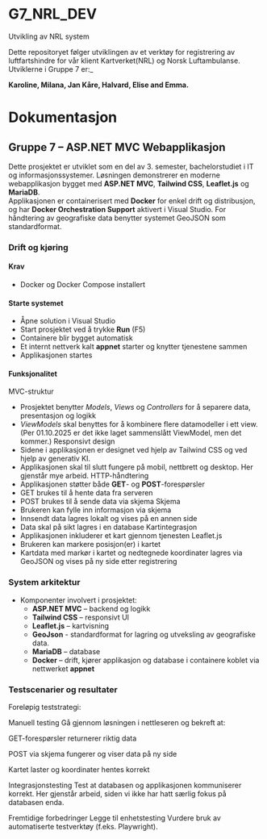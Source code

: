 # G7_NRL_DEV
Utvikling av NRL system

Dette repositoryet følger utviklingen av et verktøy for registrering av luftfartshindre for vår klient Kartverket(NRL) og Norsk Luftambulanse. Utviklerne i Gruppe 7 er:_ 

**Karoline, Milana, Jan Kåre, Halvard, Elise and Emma.**


# Dokumentasjon
## Gruppe 7 – ASP.NET MVC Webapplikasjon

Dette prosjektet er utviklet som en del av 3. semester, bachelorstudiet i IT og informasjonssystemer. Løsningen demonstrerer en moderne webapplikasjon bygget med **ASP.NET MVC**, **Tailwind CSS**, **Leaflet.js** og **MariaDB**.  
Applikasjonen er containerisert med **Docker** for enkel drift og distribusjon, og har **Docker Orchestration Support** aktivert i Visual Studio. For håndtering av geografiske data benytter systemet GeoJSON som standardformat.

### Drift og kjøring

#### Krav
-   Docker og Docker Compose installert

#### Starte systemet
-   Åpne solution i Visual Studio
-   Start prosjektet ved å trykke **Run** (F5)
-   Containere blir bygget automatisk 
-   Et internt nettverk kalt **appnet** starter og knytter tjenestene sammen
-   Applikasjonen startes

#### Funksjonalitet
MVC-struktur
-    Prosjektet benytter *Models*, *Views* og *Controllers* for å separere data, presentasjon og logikk 
-    *ViewModels* skal benyttes for å kombinere flere datamodeller i ett view. (Per 01.10.2025 er det ikke laget sammenslått ViewModel, men det kommer.)
Responsivt design
-   Sidene i applikasjonen er designet ved hjelp av Tailwind CSS og ved hjelp av generativ KI.
-   Applikasjonen skal til slutt fungere på mobil, nettbrett og desktop. Her gjenstår mye arbeid.
HTTP-håndtering
-   Applikasjonen støtter både **GET**- og **POST**-forespørsler
-   GET brukes til å hente data fra serveren
-   POST brukes til å sende data via skjema
Skjema
-   Brukeren kan fylle inn informasjon via skjema
-   Innsendt data lagres lokalt og vises på en annen side
-   Data skal på sikt lagres i en database
Kartintegrasjon
-   Applikasjonen inkluderer et kart gjennom tjenesten Leaflet.js
-   Brukeren kan markere posisjon(er) i kartet
-   Kartdata med markør i kartet og nedtegnede koordinater lagres via GeoJSON og vises på ny side etter registrering

### System arkitektur
-   Komponenter involvert i prosjektet:
    - **ASP.NET MVC** – backend og logikk
    - **Tailwind CSS** – responsivt UI
    - **Leaflet.js** – kartvisning
    - **GeoJson** - standardformat for lagring og utveksling av geografiske data. 
    - **MariaDB** – database
    - **Docker** – drift, kjører applikasjon og database i containere koblet via nettwerket **appnet**

### Testscenarier og resultater
Foreløpig teststrategi:

Manuell testing
Gå gjennom løsningen i nettleseren og bekreft at:

GET-forespørsler returnerer riktig data

POST via skjema fungerer og viser data på ny side

Kartet laster og koordinater hentes korrekt

Integrasjonstesting
Test at databasen og applikasjonen kommuniserer korrekt. Her gjenstår arbeid, siden vi ikke har hatt særlig fokus på databasen enda.

Fremtidige forbedringer
Legge til enhetstesting 
Vurdere bruk av automatiserte testverktøy (f.eks. Playwright).